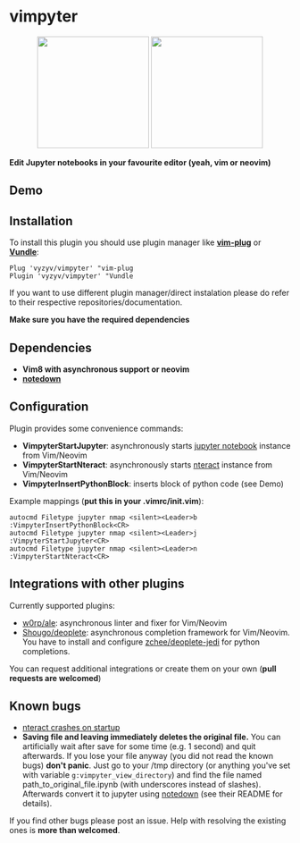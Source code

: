 # vimpyter

<p align="center">
  <img src="https://github.com/vyzyv/vimpyter/blob/master/images/jupyter_logo.png" height=200/> 
  <img src="https://github.com/vyzyv/vimpyter/blob/master/images/vim_logo.png" width=200/>
</p>

**Edit Jupyter notebooks in your favourite editor (yeah, vim or neovim)**

## Demo

## Installation

To install this plugin you should use plugin manager like **[vim-plug](https://github.com/junegunn/vim-plug)** or **[Vundle](https://github.com/VundleVim/Vundle.vim)**:

```vim
Plug 'vyzyv/vimpyter' "vim-plug
Plugin 'vyzyv/vimpyter' "Vundle
```

If you want to use different plugin manager/direct instalation please do refer to their respective repositories/documentation.

**Make sure you have the required dependencies**

## Dependencies

- **Vim8 with asynchronous support or neovim**
- **[notedown](https://github.com/aaren/notedown)**

## Configuration

Plugin provides some convenience commands:

  - **VimpyterStartJupyter**: asynchronously starts [jupyter notebook](http://jupyter.org) instance from Vim/Neovim
  - **VimpyterStartNteract**: asynchronously starts [nteract](https://github.com/nteract/nteract) instance from Vim/Neovim
  - **VimpyterInsertPythonBlock**: inserts block of python code (see Demo)

Example mappings (**put this in your .vimrc/init.vim**):

```vim
autocmd Filetype jupyter nmap <silent><Leader>b :VimpyterInsertPythonBlock<CR>
autocmd Filetype jupyter nmap <silent><Leader>j :VimpyterStartJupyter<CR>
autocmd Filetype jupyter nmap <silent><Leader>n :VimpyterStartNteract<CR>
```

## Integrations with other plugins

Currently supported plugins:

- [w0rp/ale](https://github.com/w0rp/ale): asynchronous linter and fixer for Vim/Neovim
- [Shougo/deoplete](https://github.com/Shougo/deoplete.nvim): asynchronous completion framework for Vim/Neovim. You have to install and configure [zchee/deoplete-jedi](https://github.com/zchee/deoplete-jedi) for python completions.

You can request additional integrations or create them on your own (**pull requests are welcomed**)

## Known bugs

- [nteract crashes on startup](https://github.com/nteract/nteract/issues/2582#issuecomment-368308596)
- **Saving file and leaving immediately deletes the original file.** You can artificially wait after save for some time (e.g. 1 second) and quit afterwards. If you lose your file anyway (you did not read the known bugs) **don't panic**. Just go to your /tmp directory (or anything you've set with variable ```g:vimpyter_view_directory```) and find the file named path_to_original_file.ipynb (with underscores instead of slashes). Afterwards convert it to jupyter using [notedown](https://github.com/aaren/notedown) (see their README for details).

If you find other bugs please post an issue. Help with resolving the existing ones is **more than welcomed**.


